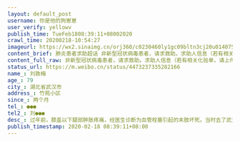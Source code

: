 ```yaml
---
layout: default_post
username: 你是他的狗崽崽
user_verify: yellowv
publish_time: TueFeb1808:39:11+08002020
crawl_time: 20200218-10:54:27
imageurl: https://wx2.sinaimg.cn/orj360/c0230460ly1gc09bltn3cj20u014075w.jpg,https://wx2.sinaimg.cn/orj360/c0230460ly1gc09bm9rfvj20u01nojwz.jpg,https://wx1.sinaimg.cn/orj360/c0230460ly1gc09bmz6bpj20u01woaor.jpg
content_brief: 肺炎患者求助超话 非新型冠状病毒患者，请求救助。求助人信息（若有相关化验单，请上传图片）【姓名】刘敦梅【年龄】79【所在城市】湖北省武汉市【所在小区、社区】竹苑小区【患病时间】两个月【联系方式】●●●【其他紧急联系人】刘 ●●●【病情描述】过年前，膝盖以下腿部 ...全文
content_full_raw: 非新型冠状病毒患者，请求救助。求助人信息（若有相关化验单，请上传图片）【姓名】刘敦梅【年龄】79【所在城市】湖北省武汉市【所在小区、社区】竹苑小区【患病时间】两个月【联系方式】●●●【其他紧急联系人】刘●●●【病情描述】过年前，膝盖以下腿部肿胀疼痛，经医生诊断为血管栓塞引起的末肢坏死。当时去了武汉市三医院采取保守治疗，住院调养。过年后疫情严重，医生建议回家护理。回家后逐渐病情加重，脚背发红，脚趾头两个已坏死发黑，联系了同济外科急诊，需要截肢。老人没办法吃止疼药，因为肾有问题，吃了之后没办法小解。急需去医院就诊。可是医院都联系好了，120却不肯来，说只收治新冠病人，和有医院证明的病人，上报到武汉微邻里，让联系社区，社区电话一直打不通，没有人管，老人在家疼的无法入睡。跪求大家帮忙联系一下，给老人一个可以拯救他的车！谢谢了！
status_url: https://m.weibo.cn/status/4473237335282166
name_: 刘敦梅
age_: 79
city_: 湖北省武汉市
address_: 竹苑小区
since_: 两个月
tel_: ●●●
tel2_: 刘●●●
desc_: 过年前，膝盖以下腿部肿胀疼痛，经医生诊断为血管栓塞引起的末肢坏死。当时去了武汉市三医院采取保守治疗，住院调养。过年后疫情严重，医生建议回家护理。回家后逐渐病情加重，脚背发红，脚趾头两个已坏死发黑，联系了同济外科急诊，需要截肢。老人没办法吃止疼药，因为肾有问题，吃了之后没办法小解。急需去医院就诊。可是医院都联系好了，120却不肯来，说只收治新冠病人，和有医院证明的病人，上报到武汉微邻里，让联系社区，社区电话一直打不通，没有人管，老人在家疼的无法入睡。跪求大家帮忙联系一下，给老人一个可以拯救他的车！谢谢了！
publish_timestamp: 2020-02-18 08:39:11+08:00
---
```

